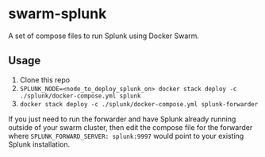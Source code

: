 # swarm-splunk

A set of compose files to run Splunk using Docker Swarm.

## Usage

1. Clone this repo
2. `SPLUNK_NODE=<node_to_deploy_splunk_on> docker stack deploy -c ./splunk/docker-compose.yml splunk`
3. `docker stack deploy -c ./splunk/docker-compose.yml splunk-forwarder`

If you just need to run the forwarder and have Splunk already running outside of your swarm cluster, then edit the compose file for the forwarder where `SPLUNK_FORWARD_SERVER: splunk:9997` would point to your existing Splunk installation.
